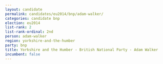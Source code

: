 ```yaml
---
layout: candidate
permalink: candidates/eu2014/bnp/adam-walker/
categories: candidate bnp
election: eu2014
list-rank: 2
list-rank-ordinal: 2nd
person: adam-walker
region: yorkshire-and-the-humber
party: bnp
title: Yorkshire and the Humber - British National Party - Adam Walker
incumbent: false
---
```

